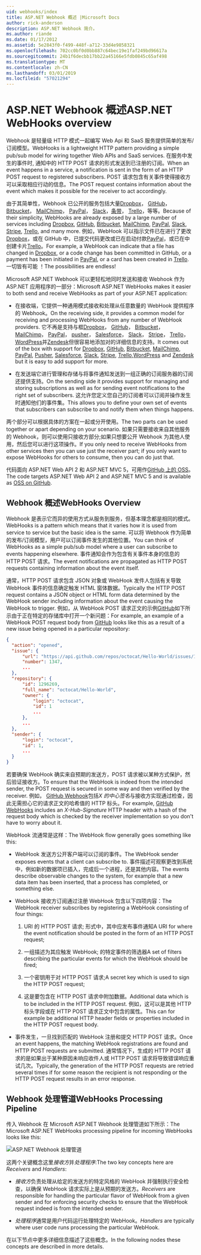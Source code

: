```yaml
---
uid: webhooks/index
title: ASP.NET Webhook 概述 |Microsoft Docs
author: rick-anderson
description: ASP.NET Webhook 简介。
ms.author: riande
ms.date: 01/17/2012
ms.assetid: 5e2843f0-f499-448f-a712-33d4e9858321
ms.openlocfilehash: 702cc0bf0d0bb887c64bec19e1faf249bd96617a
ms.sourcegitcommit: 24b1f6decbb17bb22a45166e5fdb0845c65af498
ms.translationtype: MT
ms.contentlocale: zh-CN
ms.lasthandoff: 03/01/2019
ms.locfileid: "57021294"
---
```

# <a name="aspnet-webhooks-overview"></a><span data-ttu-id="1cc5b-103">ASP.NET Webhook 概述</span><span class="sxs-lookup"><span data-stu-id="1cc5b-103">ASP.NET WebHooks overview</span></span>

<span data-ttu-id="1cc5b-104">Webhook 是轻量级 HTTP 模式一起编写 Web Api 和 SaaS 服务提供简单的发布/订阅模型。</span><span class="sxs-lookup"><span data-stu-id="1cc5b-104">WebHooks is a lightweight HTTP pattern providing a simple pub/sub model for wiring together Web APIs and SaaS services.</span></span> <span data-ttu-id="1cc5b-105">在服务中发生的事件时, 通知中的 HTTP POST 请求的形式发送到已注册的订阅。</span><span class="sxs-lookup"><span data-stu-id="1cc5b-105">When an event happens in a service, a notification is sent in the form of an HTTP POST request to registered subscribers.</span></span> <span data-ttu-id="1cc5b-106">POST 请求包含有关事件使得接收方可以采取相应行动的信息。</span><span class="sxs-lookup"><span data-stu-id="1cc5b-106">The POST request contains information about the event which makes it possible for the receiver to act accordingly.</span></span>

<span data-ttu-id="1cc5b-107">由于其简单性，Webhook 已公开的服务包括大量[Dropbox](http://dropbox.com/)， [GitHub](http://www.github.com/)， [Bitbucket](https://bitbucket.org/)， [MailChimp](http://www.mailchimp.com/)， [PayPal](http://www.paypal.com/)， [Slack](http://www.slack.com)，[条带](http://www.stripe.com)， [Trello](http://www.trello.com/)，等等。</span><span class="sxs-lookup"><span data-stu-id="1cc5b-107">Because of their simplicity, WebHooks are already exposed by a large number of services including [Dropbox](http://dropbox.com/), [GitHub](http://www.github.com/), [Bitbucket](https://bitbucket.org/), [MailChimp](http://www.mailchimp.com/), [PayPal](http://www.paypal.com/), [Slack](http://www.slack.com), [Stripe](http://www.stripe.com), [Trello](http://www.trello.com/), and many more.</span></span> <span data-ttu-id="1cc5b-108">例如，WebHook 可以指示文件已在进行了更改[Dropbox](http://dropbox.com/)，或在 GitHub 中，已提交代码更改或已在启动付款[PayPal](http://www.paypal.com/)，或已在中创建卡片[Trello](http://www.trello.com/)。</span><span class="sxs-lookup"><span data-stu-id="1cc5b-108">For example, a WebHook can indicate that a file has changed in [Dropbox](http://dropbox.com/), or a code change has been committed in GitHub, or a payment has been initiated in [PayPal](http://www.paypal.com/), or a card has been created in [Trello](http://www.trello.com/).</span></span> <span data-ttu-id="1cc5b-109">一切皆有可能 ！</span><span class="sxs-lookup"><span data-stu-id="1cc5b-109">The possibilities are endless!</span></span>

<span data-ttu-id="1cc5b-110">Microsoft ASP.NET Webhook 可以更轻松地同时发送和接收 Webhook 作为 ASP.NET 应用程序的一部分：</span><span class="sxs-lookup"><span data-stu-id="1cc5b-110">Microsoft ASP.NET WebHooks makes it easier to both send and receive WebHooks as part of your ASP.NET application:</span></span>

* <span data-ttu-id="1cc5b-111">在接收端，它提供一种通用模式接收和处理从任意数量的 WebHook 提供程序的 Webhook。</span><span class="sxs-lookup"><span data-stu-id="1cc5b-111">On the receiving side, it provides a common model for receiving and processing WebHooks from any number of WebHook providers.</span></span> <span data-ttu-id="1cc5b-112">它不再是支持与框[Dropbox](http://dropbox.com/)， [GitHub](http://www.github.com/)， [Bitbucket](https://bitbucket.org/)， [MailChimp](http://www.mailchimp.com/)， [PayPal](http://www.paypal.com/)， [pusher](http://www.pusher.com)， [Salesforce](http://www.salesforce.com)， [Slack](http://www.slack.com)， [Stripe](http://www.stripe.com)， [Trello](http://www.trello.com/)，[WordPress](http://www.wordpress.com)并[Zendesk](https://www.zendesk.com/)但很容易地添加对的详细信息的支持。</span><span class="sxs-lookup"><span data-stu-id="1cc5b-112">It comes out of the box with support for [Dropbox](http://dropbox.com/), [GitHub](http://www.github.com/), [Bitbucket](https://bitbucket.org/), [MailChimp](http://www.mailchimp.com/), [PayPal](http://www.paypal.com/), [Pusher](http://www.pusher.com), [Salesforce](http://www.salesforce.com), [Slack](http://www.slack.com), [Stripe](http://www.stripe.com), [Trello](http://www.trello.com/),[WordPress](http://www.wordpress.com) and [Zendesk](https://www.zendesk.com/) but it is easy to add support for more.</span></span>

* <span data-ttu-id="1cc5b-113">在发送端它进行管理和存储与将事件通知发送到一组正确的订阅服务器的订阅还提供支持。</span><span class="sxs-lookup"><span data-stu-id="1cc5b-113">On the sending side it provides support for managing and storing subscriptions as well as for sending event notifications to the right set of subscribers.</span></span> <span data-ttu-id="1cc5b-114">这允许您定义您自己的订阅者可以订阅并操作发生时通知他们的事件集。</span><span class="sxs-lookup"><span data-stu-id="1cc5b-114">This allows you to define your own set of events that subscribers can subscribe to and notify them when things happens.</span></span>

<span data-ttu-id="1cc5b-115">两个部分可以根据具体的方案在一起或分开使用。</span><span class="sxs-lookup"><span data-stu-id="1cc5b-115">The two parts can be used together or apart depending on your scenario.</span></span> <span data-ttu-id="1cc5b-116">如果只需要接收来自其他服务的 Webhook，则可以使用只接收方部分;如果只想要公开 Webhook 为其他人使用，然后您可以进行这项操作。</span><span class="sxs-lookup"><span data-stu-id="1cc5b-116">If you only need to receive WebHooks from other services then you can use just the receiver part; if you only want to expose WebHooks for others to consume, then you can do just that.</span></span>

<span data-ttu-id="1cc5b-117">代码面向 ASP.NET Web API 2 和 ASP.NET MVC 5，可用作[GitHub 上的 OSS](https://github.com/aspnet/WebHooks)。</span><span class="sxs-lookup"><span data-stu-id="1cc5b-117">The code targets ASP.NET Web API 2 and ASP.NET MVC 5 and is available as [OSS on GitHub](https://github.com/aspnet/WebHooks).</span></span>

## <a name="webhooks-overview"></a><span data-ttu-id="1cc5b-118">Webhook 概述</span><span class="sxs-lookup"><span data-stu-id="1cc5b-118">WebHooks Overview</span></span>

<span data-ttu-id="1cc5b-119">Webhook 是表示它而异的使用方式从服务到服务，但基本理念都是相同的模式。</span><span class="sxs-lookup"><span data-stu-id="1cc5b-119">WebHooks is a pattern which means that it varies how it is used from service to service but the basic idea is the same.</span></span> <span data-ttu-id="1cc5b-120">可以将 Webhook 作为简单的发布/订阅模型，用户可以订阅事件发生的其他位置。</span><span class="sxs-lookup"><span data-stu-id="1cc5b-120">You can think of WebHooks as a simple pub/sub model where a user can subscribe to events happening elsewhere.</span></span> <span data-ttu-id="1cc5b-121">事件通知会作为包含有关事件本身的信息的 HTTP POST 请求。</span><span class="sxs-lookup"><span data-stu-id="1cc5b-121">The event notifications are propagated as HTTP POST requests containing information about the event itself.</span></span>

<span data-ttu-id="1cc5b-122">通常，HTTP POST 请求包含 JSON 对象或 WebHook 发件人包括有关导致 WebHook 事件的信息确定触发 HTML 窗体数据。</span><span class="sxs-lookup"><span data-stu-id="1cc5b-122">Typically the HTTP POST request contains a JSON object or HTML form data determined by the WebHook sender including information about the event causing the WebHook to trigger.</span></span> <span data-ttu-id="1cc5b-123">例如，从 WebHook POST 请求正文的示例[GitHub](http://www.github.com/)如下所示由于正在特定的存储库中打开一个新问题：</span><span class="sxs-lookup"><span data-stu-id="1cc5b-123">For example, an example of a WebHook POST request body from [GitHub](http://www.github.com/) looks like this as a result of a new issue being opened in a particular repository:</span></span>

```json
{
  "action": "opened",
  "issue": {
      "url": "https://api.github.com/repos/octocat/Hello-World/issues/1347",
      "number": 1347,
      ...
  },
  "repository": {
      "id": 1296269,
      "full_name": "octocat/Hello-World",
      "owner": {
          "login": "octocat",
          "id": 1
          ...
      },
      ...
  },
  "sender": {
      "login": "octocat",
      "id": 1,
      ...
  }
}
```

<span data-ttu-id="1cc5b-124">若要确保 WebHook 确实来自预期的发送方，POST 请求被以某种方式保护，然后验证接收方。</span><span class="sxs-lookup"><span data-stu-id="1cc5b-124">To ensure that the WebHook is indeed from the intended sender, the POST request is secured in some way and then verified by the receiver.</span></span> <span data-ttu-id="1cc5b-125">例如， [GitHub Webhook](https://developer.github.com/webhooks/)包括*X 的中心签名*与接收方实现通过检查，因此无需担心它的请求正文的哈希值的 HTTP 标头。</span><span class="sxs-lookup"><span data-stu-id="1cc5b-125">For example, [GitHub WebHooks](https://developer.github.com/webhooks/) includes an *X-Hub-Signature* HTTP header with a hash of the request body which is checked by the receiver implementation so you don't have to worry about it.</span></span>

<span data-ttu-id="1cc5b-126">WebHook 流通常是这样：</span><span class="sxs-lookup"><span data-stu-id="1cc5b-126">The WebHook flow generally goes something like this:</span></span>

* <span data-ttu-id="1cc5b-127">WebHook 发送方公开客户端可以订阅的事件。</span><span class="sxs-lookup"><span data-stu-id="1cc5b-127">The WebHook sender exposes events that a client can subscribe to.</span></span> <span data-ttu-id="1cc5b-128">事件描述可观察更改到系统中，例如新的数据项已插入，完成后一个进程，还是其他内容。</span><span class="sxs-lookup"><span data-stu-id="1cc5b-128">The events describe observable changes to the system, for example that a new data item has been inserted, that a process has completed, or something else.</span></span>

* <span data-ttu-id="1cc5b-129">WebHook 接收方订阅通过注册 WebHook 包含以下四项内容：</span><span class="sxs-lookup"><span data-stu-id="1cc5b-129">The WebHook receiver subscribes by registering a WebHook consisting of four things:</span></span>

     1. <span data-ttu-id="1cc5b-130">URI 的 HTTP POST 请求; 形式中，其中应发布事件通知</span><span class="sxs-lookup"><span data-stu-id="1cc5b-130">A URI for where the event notification should be posted in the form of an HTTP POST request;</span></span>

     2. <span data-ttu-id="1cc5b-131">一组描述为其应触发 WebHook; 的特定事件的筛选器</span><span class="sxs-lookup"><span data-stu-id="1cc5b-131">A set of filters describing the particular events for which the WebHook should be fired;</span></span>

     3. <span data-ttu-id="1cc5b-132">一个密钥用于对 HTTP POST 请求;</span><span class="sxs-lookup"><span data-stu-id="1cc5b-132">A secret key which is used to sign the HTTP POST request;</span></span>

     4. <span data-ttu-id="1cc5b-133">这是要包含在 HTTP POST 请求中附加数据。</span><span class="sxs-lookup"><span data-stu-id="1cc5b-133">Additional data which is to be included in the HTTP POST request.</span></span> <span data-ttu-id="1cc5b-134">例如，这可以是其他 HTTP 标头字段或在 HTTP POST 请求正文中包含的属性。</span><span class="sxs-lookup"><span data-stu-id="1cc5b-134">This can for example be additional HTTP header fields or properties included in the HTTP POST request body.</span></span>

* <span data-ttu-id="1cc5b-135">事件发生，一旦找到匹配的 WebHook 注册和提交 HTTP POST 请求。</span><span class="sxs-lookup"><span data-stu-id="1cc5b-135">Once an event happens, the matching WebHook registrations are found and HTTP POST requests are submitted.</span></span> <span data-ttu-id="1cc5b-136">通常情况下，生成的 HTTP POST 请求的是如果出于某种原因未响应收件人或 HTTP POST 请求将导致错误响应重试几次。</span><span class="sxs-lookup"><span data-stu-id="1cc5b-136">Typically, the generation of the HTTP POST requests are retried several times if for some reason the recipient is not responding or the HTTP POST request results in an error response.</span></span>

## <a name="webhooks-processing-pipeline"></a><span data-ttu-id="1cc5b-137">Webhook 处理管道</span><span class="sxs-lookup"><span data-stu-id="1cc5b-137">WebHooks Processing Pipeline</span></span>

<span data-ttu-id="1cc5b-138">传入 Webhook 在 Microsoft ASP.NET Webhook 处理管道如下所示：</span><span class="sxs-lookup"><span data-stu-id="1cc5b-138">The Microsoft ASP.NET WebHooks processing pipeline for incoming WebHooks looks like this:</span></span>

![ASP.NET Webhook 处理管道](_static/WebHookReceivers.png)

<span data-ttu-id="1cc5b-140">这两个关键概念这里*接收方*并*处理程序*:</span><span class="sxs-lookup"><span data-stu-id="1cc5b-140">The two key concepts here are *Receivers* and *Handlers*:</span></span>

* <span data-ttu-id="1cc5b-141">*接收方*负责处理从给定的发送方的特定风格的 WebHook 并强制执行安全检查，以确保 WebHook 请求实际上是从预期的发送方。</span><span class="sxs-lookup"><span data-stu-id="1cc5b-141">*Receivers* are responsible for handling the particular flavor of WebHook from a given sender and for enforcing security checks to ensure that the WebHook request indeed is from the intended sender.</span></span>

* <span data-ttu-id="1cc5b-142">*处理程序*通常是用户代码运行处理特定的 WebHook。</span><span class="sxs-lookup"><span data-stu-id="1cc5b-142">*Handlers* are typically where user code runs processing the particular WebHook.</span></span>

<span data-ttu-id="1cc5b-143">在以下节点中更多详细信息描述了这些概念。</span><span class="sxs-lookup"><span data-stu-id="1cc5b-143">In the following nodes these concepts are described in more details.</span></span>
